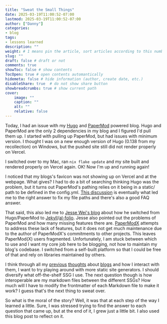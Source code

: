 ```yaml
---
title: "Sweat the Small Things"
date: 2025-03-19T11:00:52-07:00
lastmod: 2025-03-19T11:00:52-07:00
author: ["Danny"]
categories: 
- blog
tags: 
- lessons learned
description: ""
weight: # 1 means pin the article, sort articles according to this number
slug: ""
draft: false # draft or not
comments: true
showToc: false # show contents
TocOpen: true # open contents automantically
hidemeta: false # hide information (author, create date, etc.)
disableShare: true	# do not show share button
showbreadcrumbs: true # show current path
cover:
    image: ""
    caption: ""
    alt: ""
    relative: false
---
```

Today, I had an issue with my [Hugo](https://gohugo.io/) and [PaperMod](https://github.com/adityatelange/hugo-PaperMod) powered blog. Hugo and PaperMod are the only 2 dependencies in my blog and I figured I'd pull them up. I started with pulling up PaperMod, but had issues with minimum version. I thought I was on a new enough version of Hugo (0.138 from my recollection) on Windows, but the pushed site still did not render properly on Vercel. 

I switched over to my Mac, ran `nix flake update` and my site built and rendered properly on Vercel again. OK! Now I'm up and running again!

I noticed that my blogs's favicon was not showing up on Vercel and at the webpage. What gives? I had to do a bit of searching thinking Hugo was the problem, but it turns out PaperMod's pathing relies on it being in a static/ path to be defined in the config.yml. [This discussion](https://github.com/adityatelange/hugo-PaperMod/discussions/953) is eventually what led me to the right answer to fix my file paths and there's also a good FAQ answer.

That said, this also led me to [Jesse Wei's blog](https://jessewei.dev/blog/2023/papermod/) about how he switched from Hugo/PaperMod to [Jekyll](https://jekyllrb.com/)/[al-folio](https://github.com/alshedivat/al-folio). Jesse also pointed out the problems of PaperMod and how many missing features there are. [PaperModX](https://github.com/reorx/hugo-PaperModX) attempts to address these lack of features, but it does not get much maintenance due to the author of PaperModX's commitments to other projects. This leaves PaperMod(X) users fragmented. Unfortunately, I am stuck between which to use and I want my core job here to be blogging, not how to maintain my blog's codebase. I switched from a self-built platform so that I could be free of that and rely on libraries maintained by others.

I think through all my [previous](https://www.solivan.dev/blog/what-is-this/) [thoughts](https://www.solivan.dev/blog/goals/) about [blogs](https://www.solivan.dev/blog/migrating-to-hugo/) and how I interact with them, I want to try playing around with more static site generators. I should diversify what off-the-shelf SSG I use. The next question though is how interoperable are my markdown files between the different SSGs? How much will I have to modify the frontmatter of each Markdown file to make it work? I guess that's the next thing to sweat over.

So what is the moral of the story? Well, it was that at each step of the way I learned a little. Sure, I was stressed trying to find the answer to each question that came up, but at the end of it, I grew just a little bit. I also used this blog post to reflect on it.